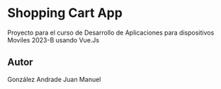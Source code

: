 # Shopping Cart App

Proyecto para el curso de Desarrollo de Aplicaciones 
para dispositivos Moviles 2023-B usando Vue.Js

## Autor

González Andrade Juan Manuel

